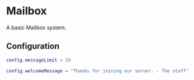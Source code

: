 # Mailbox

A basic Mailbox system.

## Configuration

```Lua
config.messageLimit = 10
```
```Lua
config.welcomeMessage = "Thanks for joining our server. - The staff"
```
